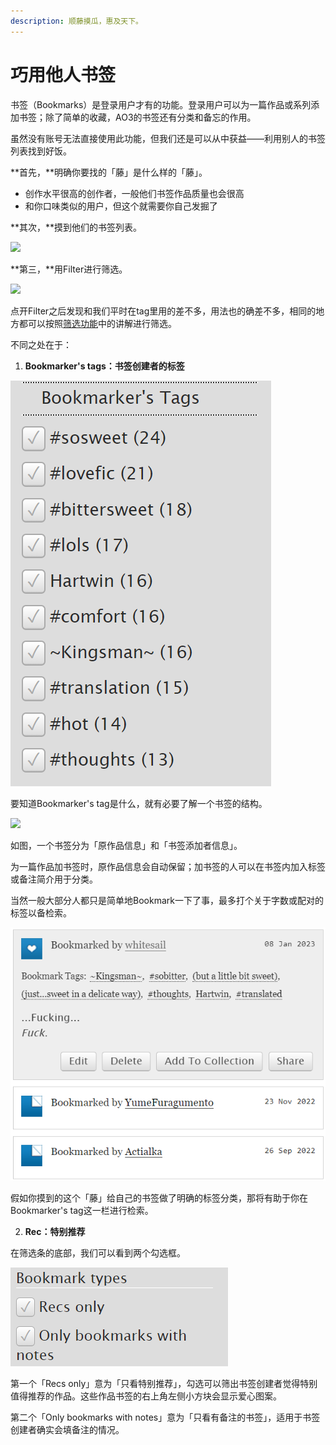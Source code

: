 ```yaml
---
description: 顺藤摸瓜，惠及天下。
---
```


# 巧用他人书签

书签（Bookmarks）是登录用户才有的功能。登录用户可以为一篇作品或系列添加书签；除了简单的收藏，AO3的书签还有分类和备忘的作用。

虽然没有账号无法直接使用此功能，但我们还是可以从中获益——利用别人的书签列表找到好饭。

**首先，**明确你要找的「藤」是什么样的「藤」。

* 创作水平很高的创作者，一般他们书签作品质量也会很高
* 和你口味类似的用户，但这个就需要你自己发掘了

**其次，**摸到他们的书签列表。

![](../.gitbook/assets/MTXX\_MH20230313\_154905094.jpg)

**第三，**用Filter进行筛选。

![](../.gitbook/assets/MTXX\_MH20230313\_155200390.jpg)

点开Filter之后发现和我们平时在tag里用的差不多，用法也的确差不多，相同的地方都可以按照[筛选功能](sou-suo-ji-ben-fa-search/shai-xuan-gong-neng-filter.md)中的讲解进行筛选。

不同之处在于：

1. **Bookmarker's tags：书签创建者的标签**

![](<../.gitbook/assets/image (22).png>)

要知道Bookmarker's tag是什么，就有必要了解一个书签的结构。

![](../.gitbook/assets/MTXX\_MH20230313\_185637368.jpg)

如图，一个书签分为「原作品信息」和「书签添加者信息」。

为一篇作品加书签时，原作品信息会自动保留；加书签的人可以在书签内加入标签或备注简介用于分类。

当然一般大部分人都只是简单地Bookmark一下了事，最多打个关于字数或配对的标签以备检索。

![](<../.gitbook/assets/image (27).png>)

假如你摸到的这个「藤」给自己的书签做了明确的标签分类，那将有助于你在Bookmarker's tag这一栏进行检索。

2. **Rec：特别推荐**

在筛选条的底部，我们可以看到两个勾选框。

![](<../.gitbook/assets/image (1) (1).png>)

第一个「Recs only」意为「只看特别推荐」，勾选可以筛出书签创建者觉得特别值得推荐的作品。这些作品书签的右上角左侧小方块会显示爱心图案。

第二个「Only bookmarks with notes」意为「只看有备注的书签」，适用于书签创建者确实会填备注的情况。
